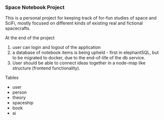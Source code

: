 ### Space Notebook Project

This is a personal project for keeping track of for-fun studies of space and SciFi, mostly focused on different kinds of existing real and fictional spacecrafts.

At the end of the project 
1. user can login and logout of the application
2. a database of notebook items is being upheld - first in elephantSQL, but to be migrated to docker, due to the end-of-life of the db service.
3. User should be able to connect ideas together in a node-map like structure (frontend functionality).

Tables
- user
- person
- theory
- spaceship
- book
- ai